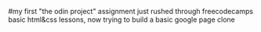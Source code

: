 #my first "the odin project" assignment
just rushed through freecodecamps basic html&css lessons, now trying to build a basic google page clone
